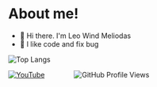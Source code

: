 # About me!

- 👋 Hi there. I'm Leo Wind Meliodas
- 🧡 I like code and fix bug

![Top Langs](https://github-readme-stats.vercel.app/api/top-langs/?username=leowindmeliodas&layout=compact&theme=radical)

 
[![YouTube](https://img.shields.io/youtube/channel/subscribers/UCGEgw-cnTn3DopkF7vJBjWg?style=social)](https://www.youtube.com/@leowindmeliodas)&nbsp;&nbsp;&nbsp;&nbsp;&nbsp;&nbsp;&nbsp;&nbsp;&nbsp;&nbsp;&nbsp;&nbsp;&nbsp;&nbsp;&nbsp;![GitHub Profile Views](https://komarev.com/ghpvc/?username=leowindmeliodas)
